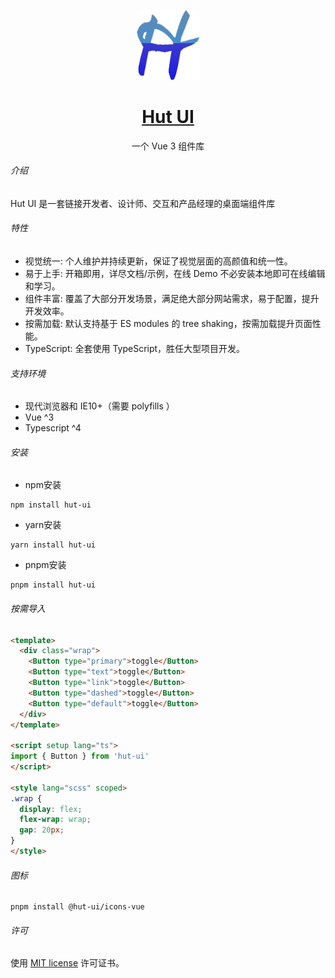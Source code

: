 
<p align="center">
  <a href="https://leigp555.github.io/hut-ui/#/">
    <img width="100" src="./src/assets/logo.png">
  </a>
</p>

<h1 align="center">
  <a href="https://leigp555.github.io/hut-ui/#/" target="_blank">Hut UI</a>
</h1>

<div align="center">

一个 Vue 3 组件库

</div>


###### 介绍
Hut UI 是一套链接开发者、设计师、交互和产品经理的桌面端组件库

###### 特性

- 视觉统一:
  个人维护并持续更新，保证了视觉层面的高颜值和统一性。
- 易于上手:
  开箱即用，详尽文档/示例，在线 Demo 不必安装本地即可在线编辑和学习。
- 组件丰富:
  覆盖了大部分开发场景，满足绝大部分网站需求，易于配置，提升开发效率。
- 按需加载:
  默认支持基于 ES modules 的 tree shaking，按需加载提升页面性能。
- TypeScript:
  全套使用 TypeScript，胜任大型项目开发。


###### 支持环境

- 现代浏览器和 IE10+（需要 polyfills ）
- Vue ^3
- Typescript ^4


###### 安装

- npm安装
```shell
npm install hut-ui
```
- yarn安装
```shell
yarn install hut-ui
```
-  pnpm安装
```shell
pnpm install hut-ui
```


###### 按需导入
```html
<template>
  <div class="wrap">
    <Button type="primary">toggle</Button>
    <Button type="text">toggle</Button>
    <Button type="link">toggle</Button>
    <Button type="dashed">toggle</Button>
    <Button type="default">toggle</Button>
  </div>
</template>

<script setup lang="ts">
import { Button } from 'hut-ui'
</script>

<style lang="scss" scoped>
.wrap {
  display: flex;
  flex-wrap: wrap;
  gap: 20px;
}
</style>

```
###### 图标
```shell
pnpm install @hut-ui/icons-vue
```


###### 许可
使用 <a href="https://opensource.org/licenses/MIT">MIT license</a>  许可证书。
